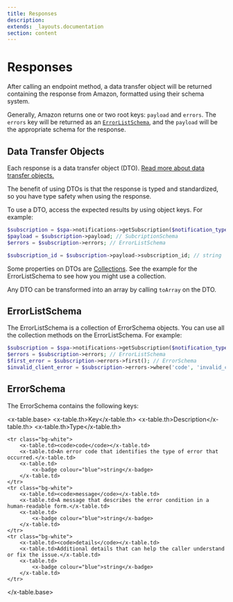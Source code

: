 ```yaml
---
title: Responses
description: 
extends: _layouts.documentation
section: content
---
```


# Responses

After calling an endpoint method, a data transfer object will be returned containing the response from Amazon, formatted using their schema system. 

Generally, Amazon returns one or two root keys: `payload` and `errors`. The `errors` key will be returned as an <a href="#errorListSchema">`ErrorListSchema`</a>, and the `payload` will be the appropriate schema for the response.

## Data Transfer Objects
Each response is a data transfer object (DTO). <a href="https://github.com/spatie/data-transfer-object" target="_blank">Read more about data transfer objects.</a>

The benefit of using DTOs is that the response is typed and standardized, so you have type safety when using the response.

To use a DTO, access the expected results by using object keys. For example:

```php
$subscription = $spa->notifications->getSubscription($notification_type); // GetSubscriptionResponse DTO
$payload = $subscription->payload; // SubcriptionSchema
$errors = $subscription->errors; // ErrorListSchema

$subscription_id = $subscription->payload->subscription_id; // string
```

Some properties on DTOs are <a href="https://laravel.com/docs/8.x/collections" target="_blank">Collections</a>. See the example for the ErrorListSchema to see how you might use a collection.

Any DTO can be transformed into an array by calling `toArray` on the DTO.

## ErrorListSchema
<a name="errorListSchema"></a>

The ErrorListSchema is a collection of ErrorSchema objects. You can use all the collection methods on the ErrorListSchema. For example:

```php
$subscription = $spa->notifications->getSubscription($notification_type); // GetSubscriptionResponse DTO
$errors = $subscription->errors; // ErrorListSchema
$first_error = $subscription->errors->first(); // ErrorSchema
$invalid_client_error = $subscription->errors->where('code', 'invalid_client')->first(); // ErrorSchema
```

## ErrorSchema

The ErrorSchema contains the following keys:

<x-table.base>
    <x-slot name="headings">
        <x-table.th>Key</x-table.th>
        <x-table.th>Description</x-table.th>
        <x-table.th>Type</x-table.th>
    </x-slot>

    <tr class="bg-white">
        <x-table.td><code>code</code></x-table.td>
        <x-table.td>An error code that identifies the type of error that occurred.</x-table.td>
        <x-table.td>
            <x-badge colour="blue">string</x-badge>
        </x-table.td>
    </tr>
    <tr class="bg-white">
        <x-table.td><code>message</code></x-table.td>
        <x-table.td>A message that describes the error condition in a human-readable form.</x-table.td>
        <x-table.td>
            <x-badge colour="blue">string</x-badge>
        </x-table.td>
    </tr>
    <tr class="bg-white">
        <x-table.td><code>details</code></x-table.td>
        <x-table.td>Additional details that can help the caller understand or fix the issue.</x-table.td>
        <x-table.td>
            <x-badge colour="blue">string</x-badge>
        </x-table.td>
    </tr>
</x-table.base>

